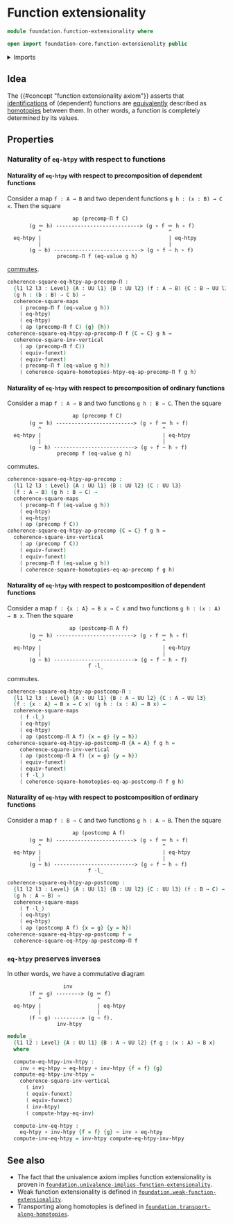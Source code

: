 # Function extensionality

```agda
module foundation.function-extensionality where

open import foundation-core.function-extensionality public
```

<details><summary>Imports</summary>

```agda
open import foundation.action-on-identifications-functions
open import foundation.commuting-squares-of-maps
open import foundation.postcomposition-dependent-functions
open import foundation.universe-levels

open import foundation-core.function-types
open import foundation-core.homotopies
open import foundation-core.identity-types
open import foundation-core.postcomposition-functions
open import foundation-core.precomposition-dependent-functions
open import foundation-core.precomposition-functions
open import foundation-core.whiskering-homotopies-composition
```

</details>

## Idea

The {{#concept "function extensionality axiom"}} asserts that
[identifications](foundation-core.identity-types.md) of (dependent) functions
are [equivalently](foundation-core.equivalences.md) described as
[homotopies](foundation-core.homotopies.md) between them. In other words, a
function is completely determined by its values.

## Properties

### Naturality of `eq-htpy` with respect to functions

#### Naturality of `eq-htpy` with respect to precomposition of dependent functions

Consider a map `f : A → B` and two dependent functions `g h : (x : B) → C x`.
Then the square

```text
                     ap (precomp-Π f C)
       (g ＝ h) ---------------------------> (g ∘ f ＝ h ∘ f)
          ^                                         ^
  eq-htpy |                                         | eq-htpy
          |                                         |
       (g ~ h) ----------------------------> (g ∘ f ~ h ∘ f)
                precomp-Π f (eq-value g h)
```

[commutes](foundation-core.commuting-squares-of-maps.md).

```agda
coherence-square-eq-htpy-ap-precomp-Π :
  {l1 l2 l3 : Level} {A : UU l1} {B : UU l2} (f : A → B) {C : B → UU l3}
  (g h : (b : B) → C b) →
  coherence-square-maps
    ( precomp-Π f (eq-value g h))
    ( eq-htpy)
    ( eq-htpy)
    ( ap (precomp-Π f C) {g} {h})
coherence-square-eq-htpy-ap-precomp-Π f {C = C} g h =
  coherence-square-inv-vertical
    ( ap (precomp-Π f C))
    ( equiv-funext)
    ( equiv-funext)
    ( precomp-Π f (eq-value g h))
    ( coherence-square-homotopies-htpy-eq-ap-precomp-Π f g h)
```

#### Naturality of `eq-htpy` with respect to precomposition of ordinary functions

Consider a map `f : A → B` and two functions `g h : B → C`. Then the square

```text
                     ap (precomp f C)
       (g ＝ h) -------------------------> (g ∘ f ＝ h ∘ f)
          ^                                       ^
  eq-htpy |                                       | eq-htpy
          |                                       |
       (g ~ h) --------------------------> (g ∘ f ~ h ∘ f)
                precomp f (eq-value g h)
```

commutes.

```agda
coherence-square-eq-htpy-ap-precomp :
  {l1 l2 l3 : Level} {A : UU l1} {B : UU l2} {C : UU l3}
  (f : A → B) (g h : B → C) →
  coherence-square-maps
    ( precomp-Π f (eq-value g h))
    ( eq-htpy)
    ( eq-htpy)
    ( ap (precomp f C))
coherence-square-eq-htpy-ap-precomp {C = C} f g h =
  coherence-square-inv-vertical
    ( ap (precomp f C))
    ( equiv-funext)
    ( equiv-funext)
    ( precomp-Π f (eq-value g h))
    ( coherence-square-homotopies-eq-ap-precomp f g h)
```

#### Naturality of `eq-htpy` with respect to postcomposition of dependent functions

Consider a map `f : {x : A} → B x → C x` and two functions
`g h : (x : A) → B x`. Then the square

```text
                    ap (postcomp-Π A f)
       (g ＝ h) -------------------------> (g ∘ f ＝ h ∘ f)
          ^                                       ^
  eq-htpy |                                       | eq-htpy
          |                                       |
       (g ~ h) --------------------------> (g ∘ f ~ h ∘ f)
                          f ·l_
```

commutes.

```agda
coherence-square-eq-htpy-ap-postcomp-Π :
  {l1 l2 l3 : Level} {A : UU l1} {B : A → UU l2} {C : A → UU l3}
  (f : {x : A} → B x → C x) (g h : (x : A) → B x) →
  coherence-square-maps
    ( f ·l_)
    ( eq-htpy)
    ( eq-htpy)
    ( ap (postcomp-Π A f) {x = g} {y = h})
coherence-square-eq-htpy-ap-postcomp-Π {A = A} f g h =
    coherence-square-inv-vertical
    ( ap (postcomp-Π A f) {x = g} {y = h})
    ( equiv-funext)
    ( equiv-funext)
    ( f ·l_)
    ( coherence-square-homotopies-eq-ap-postcomp-Π f g h)
```

#### Naturality of `eq-htpy` with respect to postcomposition of ordinary functions

Consider a map `f : B → C` and two functions `g h : A → B`. Then the square

```text
                     ap (postcomp A f)
       (g ＝ h) -------------------------> (g ∘ f ＝ h ∘ f)
          ^                                       ^
  eq-htpy |                                       | eq-htpy
          |                                       |
       (g ~ h) --------------------------> (g ∘ f ~ h ∘ f)
                          f ·l_
```

```agda
coherence-square-eq-htpy-ap-postcomp :
  {l1 l2 l3 : Level} {A : UU l1} {B : UU l2} {C : UU l3} (f : B → C) →
  (g h : A → B) →
  coherence-square-maps
    ( f ·l_)
    ( eq-htpy)
    ( eq-htpy)
    ( ap (postcomp A f) {x = g} {y = h})
coherence-square-eq-htpy-ap-postcomp f =
  coherence-square-eq-htpy-ap-postcomp-Π f
```

### `eq-htpy` preserves inverses

In other words, we have a commutative diagram

```text
                  inv
       (f ＝ g) --------> (g ＝ f)
          ^                  ^
  eq-htpy |                  | eq-htpy
          |                  |
       (f ~ g) ---------> (g ~ f).
                inv-htpy
```

```agda
module _
  {l1 l2 : Level} {A : UU l1} {B : A → UU l2} {f g : (x : A) → B x}
  where

  compute-eq-htpy-inv-htpy :
    inv ∘ eq-htpy ~ eq-htpy ∘ inv-htpy {f = f} {g}
  compute-eq-htpy-inv-htpy =
    coherence-square-inv-vertical
      ( inv)
      ( equiv-funext)
      ( equiv-funext)
      ( inv-htpy)
      ( compute-htpy-eq-inv)

  compute-inv-eq-htpy :
    eq-htpy ∘ inv-htpy {f = f} {g} ~ inv ∘ eq-htpy
  compute-inv-eq-htpy = inv-htpy compute-eq-htpy-inv-htpy
```

## See also

- The fact that the univalence axiom implies function extensionality is proven
  in
  [`foundation.univalence-implies-function-extensionality`](foundation.univalence-implies-function-extensionality.md).
- Weak function extensionality is defined in
  [`foundation.weak-function-extensionality`](foundation.weak-function-extensionality.md).
- Transporting along homotopies is defined in
  [`foundation.transport-along-homotopies`](foundation.transport-along-homotopies.md).
